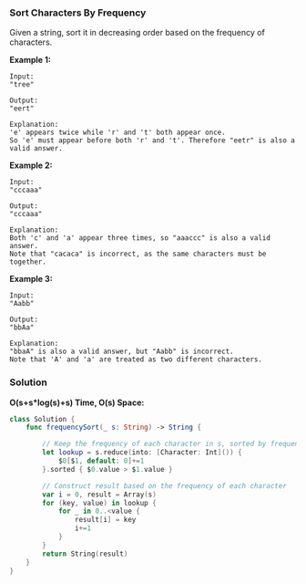 
### Sort Characters By Frequency

Given a string, sort it in decreasing order based on the frequency of characters.

__Example 1:__
```
Input:
"tree"

Output:
"eert"

Explanation:
'e' appears twice while 'r' and 't' both appear once.
So 'e' must appear before both 'r' and 't'. Therefore "eetr" is also a valid answer.
```
__Example 2:__
```
Input:
"cccaaa"

Output:
"cccaaa"

Explanation:
Both 'c' and 'a' appear three times, so "aaaccc" is also a valid answer.
Note that "cacaca" is incorrect, as the same characters must be together.
```
__Example 3:__
```
Input:
"Aabb"

Output:
"bbAa"

Explanation:
"bbaA" is also a valid answer, but "Aabb" is incorrect.
Note that 'A' and 'a' are treated as two different characters.
```

### Solution
__O(s+s*log(s)+s) Time, O(s) Space:__
```Swift
class Solution {
    func frequencySort(_ s: String) -> String {

        // Keep the frequency of each character in s, sorted by frequency
        let lookup = s.reduce(into: [Character: Int]()) {
            $0[$1, default: 0]+=1
        }.sorted { $0.value > $1.value }

        // Construct result based on the frequency of each character
        var i = 0, result = Array(s)
        for (key, value) in lookup {
            for _ in 0..<value {
                result[i] = key
                i+=1
            }
        }
        return String(result)
    }
}
```